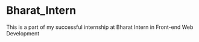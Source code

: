 # Bharat_Intern
This is a part of my successful internship at Bharat Intern in Front-end Web Development

